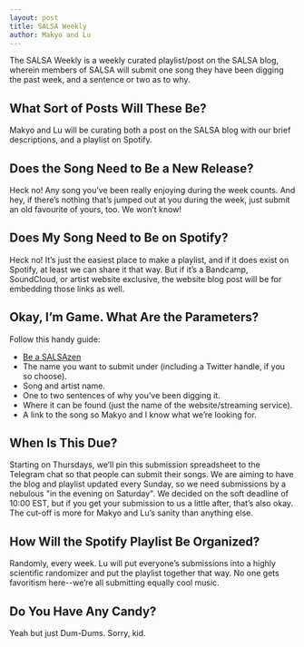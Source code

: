 ```yaml
---
layout: post
title: SALSA Weekly
author: Makyo and Lu
---
```


The SALSA Weekly is a weekly curated playlist/post on the SALSA blog, wherein members of SALSA will submit one song they have been digging the past week, and a sentence or two as to why.

## What Sort of Posts Will These Be?

Makyo and Lu will be curating both a post on the SALSA blog with our brief descriptions, and a playlist on Spotify.

## Does the Song Need to Be a New Release?

Heck no! Any song you’ve been really enjoying during the week counts. And hey, if there’s nothing that’s jumped out at you during the week, just submit an old favourite of yours, too. We won’t know!

## Does My Song Need to Be on Spotify?

Heck no! It’s just the easiest place to make a playlist, and if it does exist on Spotify, at least we can share it that way. But if it’s a Bandcamp, SoundCloud, or artist website exclusive, the website blog post will be for embedding those links as well.

## Okay, I’m Game. What Are the Parameters?

Follow this handy guide:

* [Be a SALSAzen](/about)
* The name you want to submit under (including a Twitter handle, if you so choose).
* Song and artist name.
* One to two sentences of why you’ve been digging it.
* Where it can be found (just the name of the website/streaming service).
* A link to the song so Makyo and I know what we’re looking for.

## When Is This Due?

Starting on Thursdays, we’ll pin this submission spreadsheet to the Telegram chat so that people can submit their songs. We are aiming to have the blog and playlist updated every Sunday, so we need submissions by a nebulous "in the evening on Saturday". We decided on the soft deadline of 10:00 EST, but if you get your submission to us a little after, that’s also okay. The cut-off is more for Makyo and Lu’s sanity than anything else.

## How Will the Spotify Playlist Be Organized?

Randomly, every week. Lu will put everyone’s submissions into a highly scientific randomizer and put the playlist together that way. No one gets favoritism here--we’re all submitting equally cool music.

## Do You Have Any Candy?

Yeah but just Dum-Dums. Sorry, kid.
